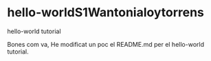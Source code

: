 # hello-worldS1Wantonialoytorrens
hello-world tutorial

Bones com va,
He modificat un poc el README.md per el hello-world tutorial.
